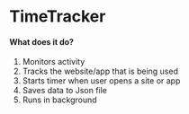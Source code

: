 # TimeTracker

#### What does it do?
  1. Monitors activity
  2. Tracks the website/app that is being used
  3. Starts timer when user opens a site or app
  4. Saves data to Json file
  5. Runs in background
